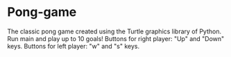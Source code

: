 # Pong-game
The classic pong game created using the Turtle graphics library of Python. 
Run main and play up to 10 goals!
Buttons for right player: "Up" and "Down" keys.
Buttons for left player: "w" and "s" keys.
